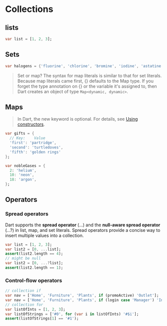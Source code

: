 # Collections

## lists

```dart
var list = [1, 2, 3];
```

## Sets

```dart
var halogens = {'fluorine', 'chlorine', 'bromine', 'iodine', 'astatine'};
```

> Set or map?
> The syntax for map literals is similar to that for set literals. Because map literals came first, {} defaults to the Map type. If you forget the type annotation on {} or the variable it's assigned to, then Dart creates an object of type `Map<dynamic, dynamic>`.

## Maps

> In Dart, the new keyword is optional. For details, see [Using constructors](https://dart.dev/language/classes#using-constructors).

```dart
var gifts = {
  // Key:    Value
  'first': 'partridge',
  'second': 'turtledoves',
  'fifth': 'golden rings'
};

var nobleGases = {
  2: 'helium',
  10: 'neon',
  18: 'argon',
};
```

## Operators

### Spread operators

Dart supports the **spread operator** (...) and the **null-aware spread operator** (...?) in list, map, and set literals. Spread operators provide a concise way to insert multiple values into a collection.

```dart
var list = [1, 2, 3];
var list2 = [0, ...list];
assert(list2.length == 4);
// might be null
var list2 = [0, ...?list];
assert(list2.length == 1);
```

### Control-flow operators

```dart
// collection if
var nav = ['Home', 'Furniture', 'Plants', if (promoActive) 'Outlet'];
var nav = ['Home', 'Furniture', 'Plants', if (login case 'Manager') 'Inventory'];
// collection for
var listOfInts = [1, 2, 3];
var listOfStrings = ['#0', for (var i in listOfInts) '#$i'];
assert(listOfStrings[1] == '#1');

```
